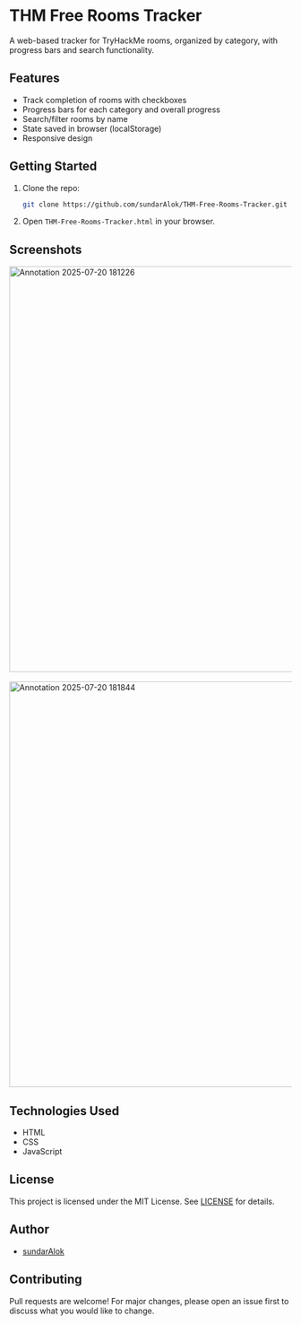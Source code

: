 # THM Free Rooms Tracker

A web-based tracker for TryHackMe rooms, organized by category, with progress bars and search functionality.

## Features

- Track completion of rooms with checkboxes
- Progress bars for each category and overall progress
- Search/filter rooms by name
- State saved in browser (localStorage)
- Responsive design

## Getting Started

1. Clone the repo:

   ```bash
   git clone https://github.com/sundarAlok/THM-Free-Rooms-Tracker.git
   ```
3. Open `THM-Free-Rooms-Tracker.html` in your browser.

## Screenshots

  <img width="1314" height="723" alt="Annotation 2025-07-20 181226" src="https://github.com/user-attachments/assets/ad7a0c7a-e920-4c41-a4be-2d69b9c4af54" />
  <br><br>
  <img width="1314" height="723" alt="Annotation 2025-07-20 181844" src="https://github.com/user-attachments/assets/0e6887ec-93d1-416f-8767-6d7bfa1edd73" />


## Technologies Used

- HTML
- CSS
- JavaScript

## License

This project is licensed under the MIT License. See [LICENSE](LICENSE) for details.

## Author

- [sundarAlok](https://github.com/sundarAlok)

## Contributing

Pull requests are welcome! For major changes, please open an issue first to discuss what you would like to change.
